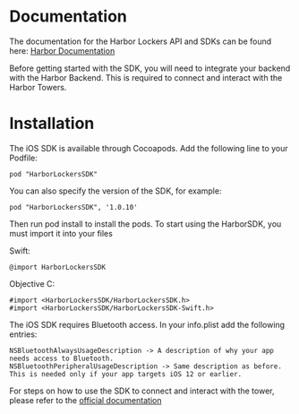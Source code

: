 # Documentation #

The documentation for the Harbor Lockers API and SDKs can be found here: [Harbor Documentation](https://docs.harborlockers.com/)

Before getting started with the SDK, you will need to integrate your backend with the Harbor Backend. This is required to connect and interact with the Harbor Towers.

# Installation #

The iOS SDK is available through Cocoapods. Add the following line to your Podfile:

`pod "HarborLockersSDK"`

You can also specify the version of the SDK, for example:

`pod "HarborLockersSDK", '1.0.10'`

Then run pod install to install the pods. To start using the HarborSDK, you must import it into your files

Swift:
```
@import HarborLockersSDK
```

Objective C:
```
#import <HarborLockersSDK/HarborLockersSDK.h>
#import <HarborLockersSDK/HarborLockersSDK-Swift.h>
```

The iOS SDK requires Bluetooth access. In your info.plist add the following entries:
```
NSBluetoothAlwaysUsageDescription -> A description of why your app needs access to Bluetooth.
NSBluetoothPeripheralUsageDescription -> Same description as before. This is needed only if your app targets iOS 12 or earlier.
```

For steps on how to use the SDK to connect and interact with the tower, please refer to the [official documentation](https://docs.harborlockers.com/mobile_sdk.html#using-the-sdk)
